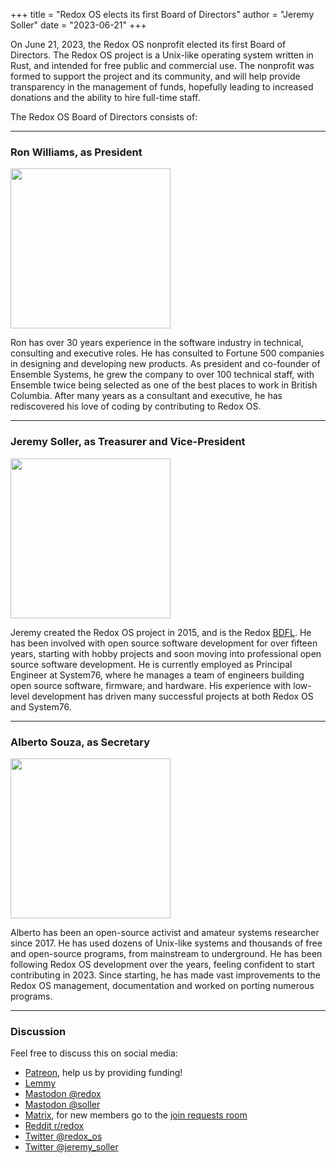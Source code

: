 +++
title = "Redox OS elects its first Board of Directors"
author = "Jeremy Soller"
date = "2023-06-21"
+++

On June 21, 2023, the Redox OS nonprofit elected its first Board of Directors.
The Redox OS project is a Unix-like operating system written in Rust, and
intended for free public and commercial use. The nonprofit was formed to
support the project and its community, and will help provide transparency in
the management of funds, hopefully leading to increased donations and the
ability to hire full-time staff.

The Redox OS Board of Directors consists of:

<hr>

### Ron Williams, as President

<a href="/img/board/ron-williams.jpg"><img width=256 height=256 src="/img/board/ron-williams.jpg"/></a>

Ron has over 30 years experience in the software industry in technical, consulting and executive roles. He has consulted to Fortune 500 companies in designing and developing new products. As president and co-founder of Ensemble Systems, he grew the company to over 100 technical staff, with Ensemble twice being selected as one of the best places to work in British Columbia. After many years as a consultant and executive, he has rediscovered his love of coding by contributing to Redox OS.

<hr>

### Jeremy Soller, as Treasurer and Vice-President

<a href="/img/board/jeremy-soller.jpg"><img width=256 height=256 src="/img/board/jeremy-soller.jpg"/></a>

Jeremy created the Redox OS project in 2015, and is the Redox [BDFL](https://en.wikipedia.org/wiki/Benevolent_dictator_for_life). He has been involved with open source software development for over fifteen years, starting with hobby projects and soon moving into professional open source software development. He is currently employed as Principal Engineer at System76, where he manages a team of engineers building open source software, firmware, and hardware. His experience with low-level development has driven many successful projects at both Redox OS and System76.

<hr>

### Alberto Souza, as Secretary

<a href="/img/board/alberto-souza.jpg"><img width=256 height=256 src="/img/board/alberto-souza.jpg"/></a>

Alberto has been an open-source activist and amateur systems researcher since 2017. He has used dozens of Unix-like systems and thousands of free and open-source programs, from mainstream to underground. He has been following Redox OS development over the years, feeling confident to start contributing in 2023. Since starting, he has made vast improvements to the Redox OS management, documentation and worked on porting numerous programs.

<hr>

### Discussion

Feel free to discuss this on social media:

- [Patreon](https://www.patreon.com/posts/84927623), help us by providing funding!
- [Lemmy](https://lemmy.world/post/397986)
- [Mastodon @redox](https://fosstodon.org/@redox/110584297927846238)
- [Mastodon @soller](https://fosstodon.org/@soller/110584297023639320)
- [Matrix](https://matrix.to/#/#redox-general:matrix.org), for new members go to the [join requests room](https://matrix.to/#/#redox-join:matrix.org)
- [Reddit r/redox](https://www.reddit.com/r/Redox/comments/14fju3d/redox_os_elects_its_first_board_of_directors/)
- [Twitter @redox_os](https://twitter.com/redox_os/status/1671629242197770240)
- [Twitter @jeremy_soller](https://twitter.com/jeremy_soller/status/1671629284233060352)
